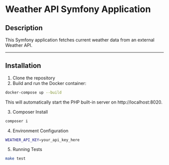 # Weather API Symfony Application

## Description

This Symfony application fetches current weather data from an external Weather API.

---

## Installation

1. Clone the repository
2. Build and run the Docker container:
```bash
docker-compose up --build
```
This will automatically start the PHP built-in server on http://localhost:8020.

3. Composer Install
```bash
composer i
```
4. Environment Configuration
```bash
WEATHER_API_KEY=your_api_key_here
```
5. Running Tests
```bash
make test
```
